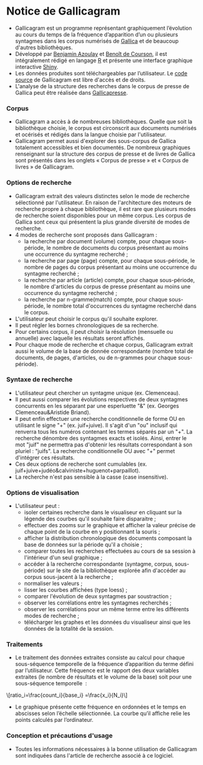# Notice de Gallicagram

- Gallicagram est un programme représentant graphiquement l’évolution au cours du temps de la fréquence d’apparition d’un ou plusieurs syntagmes dans les corpus numérisés de [Gallica](https://gallica.bnf.fr/) et de beaucoup d'autres bibliothèques.
- Développé par [Benjamin Azoulay](mailto:benjamin.azoulay@ens-paris-saclay.fr) et [Benoît de Courson](https://regicid.github.io/), il est intégralement rédigé en langage [R](https://www.r-project.org/) et présente une interface graphique interactive [Shiny](https://shiny.rstudio.com/).
- Les données produites sont téléchargeables par l’utilisateur. Le [code source](https://github.com/regicid/docker_gallicagram) de Gallicagram est libre d'accès et de droits.
- L'analyse de la structure des recherches dans le corpus de presse de Gallica peut être réalisée dans [Gallicapresse](https://shiny.ens-paris-saclay.fr/app/gallicapresse).

### Corpus
- Gallicagram a accès à de nombreuses bibliothèques. Quelle que soit la bibliothèque choisie, le corpus est circonscrit aux documents numérisés et océrisés et rédigés dans la langue choisie par l'utilisateur.
- Gallicagram permet aussi d'explorer des sous-corpus de Gallica totalement accessibles et bien documentés. De nombreux graphiques renseignant sur la structure des corpus de presse et de livres de Gallica sont présentés dans les onglets « Corpus de presse » et « Corpus de livres » de Gallicagram.

### Options de recherche
- Gallicagram extrait des valeurs distinctes selon le mode de recherche sélectionné par l'utilisateur. En raison de l'architecture des moteurs de recherche propre à chaque bibliothèque, il est rare que plusieurs modes de recherche soient disponibles pour un même corpus. Les corpus de Gallica sont ceux qui présentent la plus grande diversité de modes de recherche.
- 4 modes de recherche sont proposés dans Gallicagram : 
	- la recherche par document (volume) compte, pour chaque sous-période, le nombre de documents du corpus présentant au moins une occurrence du syntagme recherché ;
	- la recherche par page (page) compte, pour chaque sous-période, le nombre de pages du corpus présentant au moins une occurrence du syntagme recherché ;
	- la recherche par article (article) compte, pour chaque sous-période, le nombre d'articles du corpus de presse présentant au moins une occurrence du syntagme recherché ;
	- la recherche par n-gramme(match) compte, pour chaque sous-période, le nombre total d'occurrences du syntagme recherché dans le corpus.
- L'utilisateur peut choisir le corpus qu'il souhaite explorer.
- Il peut régler les bornes chronologiques de sa recherche.
- Pour certains corpus, il peut choisir la résolution (mensuelle ou annuelle) avec laquelle les résultats seront affichés.
- Pour chaque mode de recherche et chaque corpus, Gallicagram extrait aussi le volume de la base de donnée correspondante (nombre total de documents, de pages, d'articles, ou de n-grammes pour chaque sous-période).

### Syntaxe de recherche
- L'utilisateur peut chercher un syntagme unique (ex. Clemenceau).
- Il peut aussi comparer les évolutions respectives de deux syntagmes concurrents en les séparant par une esperluette "&" (ex. Georges Clemenceau&Aristide Briand).
- Il peut enfin effectuer une recherche conditionnelle de forme OU en utilisant le signe "+" (ex. juif+juive). Il s'agit d'un "ou" inclusif qui renverra tous les numéros contenant les termes séparés par un "+". La recherche dénombre des syntagmes exacts et isolés. Ainsi, entrer le mot "juif" ne permettra pas d'obtenir les résultats correspondant à son pluriel : "juifs". La recherche conditionnelle OU avec "+" permet d'intégrer ces résultats.
- Ces deux options de recherche sont cumulables (ex. juif+juive+judéo&calviniste+huguenot+parpaillot).
- La recherche n'est pas sensible à la casse (case insensitive).

### Options de visualisation
- L'utilisateur peut : 
	- isoler certaines recherche dans le visualiseur en cliquant sur la légende des courbes qu'il souhaite faire disparaitre ;
	- effectuer des zooms sur le graphique et afficher la valeur précise de chaque point de la courbe en y positionnant la souris ;
	- afficher la distribution chronologique des documents composant la base de données sur la période qu'il a choisie ;
	- comparer toutes les recherches effectuées au cours de sa session à l'intérieur d'un seul graphique ;
	- accéder à la recherche correspondante (syntagme, corpus, sous-période) sur le site de la bibliothèque explorée afin d'accéder au corpus sous-jacent à la recherche ;
	- normaliser les valeurs ;
	- lisser les courbes affichées (type loess) ;
	- comparer l'évolution de deux syntagmes par soustraction ;
	- observer les corrélations entre les syntagmes recherchés ;
	- observer les corrélations pour un même terme entre les différents modes de recherche ;
	- télécharger les graphes et les données du visualiseur ainsi que les données de la totalité de la session.

### Traitements
 - Le traitement des données extraites consiste au calcul pour chaque sous-séquence temporelle de la fréquence d’apparition du terme défini par l’utilisateur. Cette fréquence est le rapport des deux variables extraites (le nombre de résultats et le volume de la base) soit pour une sous-séquence temporelle  : 
<script type="text/javascript"
        src="https://cdnjs.cloudflare.com/ajax/libs/mathjax/2.7.0/MathJax.js?config=TeX-AMS_CHTML"></script>

\\[ratio_i=\frac{count_i}{base_i} =\frac{x_i}{N_i}\\]


- Le graphique présente cette fréquence en ordonnées et le temps en abscisses selon l’échelle sélectionnée. La courbe qu’il affiche relie les points calculés par l’ordinateur.

### Conception et précautions d'usage
- Toutes les informations nécessaires à la bonne utilisation de Gallicagram sont indiquées dans l'article de recherche associé à ce logiciel.


